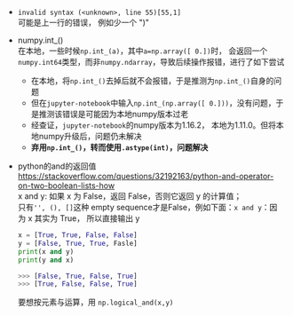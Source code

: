 * `invalid syntax (<unknown>, line 55)[55,1]`  
可能是上一行的错误， 例如少一个 ")"  

* numpy.int_()  
在本地，一些时候`np.int_(a)`，其中`a=np.array([ 0.])`时， 会返回一个`numpy.int64`类型，而非`numpy.ndarray`，导致后续操作报错，进行了如下尝试  
  * 在本地，将`np.int_()`去掉后就不会报错，于是推测为`np.int_()`自身的问题  
  * 但在`jupyter-notebook`中输入`np.int_(np.array([ 0.]))`，没有问题，于是推测该错误是可能因为本地numpy版本过老
  * 经查证，`jupyter-notebook`的numpy版本为1.16.2， 本地为1.11.0。但将本地numpy升级后，问题仍未解决
  * __弃用`np.int_()`，转而使用`.astype(int)`，问题解决__   


* python的and的返回值  
  https://stackoverflow.com/questions/32192163/python-and-operator-on-two-boolean-lists-how  
  x and y: 如果 x 为 False，返回 False，否则它返回 y 的计算值；  
  只有`'', (), []`这种 empty sequence才是False，例如下面：`x and y`：因为 x 其实为 True， 所以直接输出 y
  ```python
  x = [True, True, False, False]
  y = [False, True, True, Fasle]
  print(x and y)
  print(y and x)

  >>> [False, True, False, True] 
  >>> [True, False, False, True]
  ```
  要想按元素与运算，用 `np.logical_and(x,y)`

